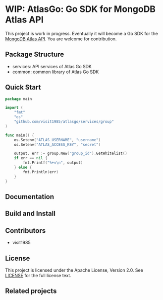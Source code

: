 # WIP: AtlasGo: Go SDK for MongoDB Atlas API

This project is work in progress. Eventually it will become a Go SDK for the [MongoDB Atlas API](https://docs.atlas.mongodb.com/api/). You are welcome for contribution.


## Package Structure

*  services: API services of Atlas Go SDK
*  common: common library of Atlas Go SDK


## Quick Start

```go
package main

import (
    "fmt"
    "os"
    "github.com/visit1985/atlasgo/services/group"
)

func main() {
    os.Setenv("ATLAS_USERNAME", "username")
    os.Setenv("ATLAS_ACCESS_KEY", "secret")

    output, err := group.New("group_id").GetWhitelist()
    if err == nil {
        fmt.Printf("%+v\n", output)
    } else {
        fmt.Println(err)
    }
}
```


## Documentation


## Build and Install


## Contributors

* visit1985


## License

This project is licensed under the Apache License, Version 2.0. See [LICENSE](https://github.com/visit1985/atlasgo/blob/master/LICENSE.txt) for the full license text.


## Related projects
